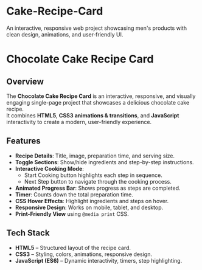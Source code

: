 #  Cake-Recipe-Card
An interactive, responsive web project showcasing men's products with clean design, animations, and user‑friendly UI.
# Chocolate Cake Recipe Card

##  Overview
The **Chocolate Cake Recipe Card** is an interactive, responsive, and visually engaging single-page project that showcases a delicious chocolate cake recipe.  
It combines **HTML5**, **CSS3 animations & transitions**, and **JavaScript** interactivity to create a modern, user-friendly experience.

##  Features
- **Recipe Details**: Title, image, preparation time, and serving size.
- **Toggle Sections**: Show/hide ingredients and step-by-step instructions.
- **Interactive Cooking Mode**:
  - Start Cooking button highlights each step in sequence.
  - Next Step button to navigate through the cooking process.
- **Animated Progress Bar**: Shows progress as steps are completed.
- **Timer**: Counts down the total preparation time.
- **CSS Hover Effects**: Highlight ingredients and steps on hover.
- **Responsive Design**: Works on mobile, tablet, and desktop.
- **Print-Friendly View** using `@media print` CSS.

##  Tech Stack
- **HTML5** – Structured layout of the recipe card.
- **CSS3** – Styling, colors, animations, responsive design.
- **JavaScript (ES6)** – Dynamic interactivity, timers, step highlighting.


